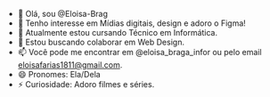 - 👋 Olá, sou @Eloisa-Brag
- 👀 Tenho interesse em Mídias digitais, design e adoro o Figma!
- 🌱 Atualmente estou cursando Técnico em Informática.
- 💞️ Estou buscando colaborar em Web Design.
- 📫 Você pode me encontrar em @eloisa_braga_infor ou pelo email eloisafarias1811@gmail.com.
- 😄 Pronomes: Ela/Dela
- ⚡ Curiosidade: Adoro filmes e séries.
